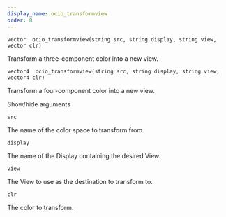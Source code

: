 ```yaml
---
display_name: ocio_transformview
order: 8
---
```

`vector  ocio_transformview(string src, string display, string view, vector clr)`

Transform a three-component color into a new view.

`vector4  ocio_transformview(string src, string display, string view, vector4 clr)`

Transform a four-component color into a new view.

Show/hide arguments

`src`

The name of the color space to transform from.

`display`

The name of the Display containing the desired View.

`view`

The View to use as the destination to transform to.

`clr`

The color to transform.
